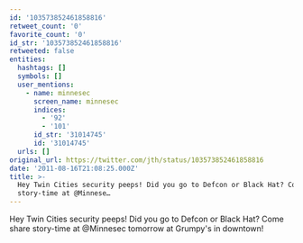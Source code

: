 ```yaml
---
id: '103573852461858816'
retweet_count: '0'
favorite_count: '0'
id_str: '103573852461858816'
retweeted: false
entities:
  hashtags: []
  symbols: []
  user_mentions:
    - name: minnesec
      screen_name: minnesec
      indices:
        - '92'
        - '101'
      id_str: '31014745'
      id: '31014745'
  urls: []
original_url: https://twitter.com/jth/status/103573852461858816
date: '2011-08-16T21:08:25.000Z'
title: >-
  Hey Twin Cities security peeps! Did you go to Defcon or Black Hat? Come share
  story-time at @Minnese…
---
```


Hey Twin Cities security peeps! Did you go to Defcon or Black Hat? Come share story-time at @Minnesec tomorrow at Grumpy's in downtown!